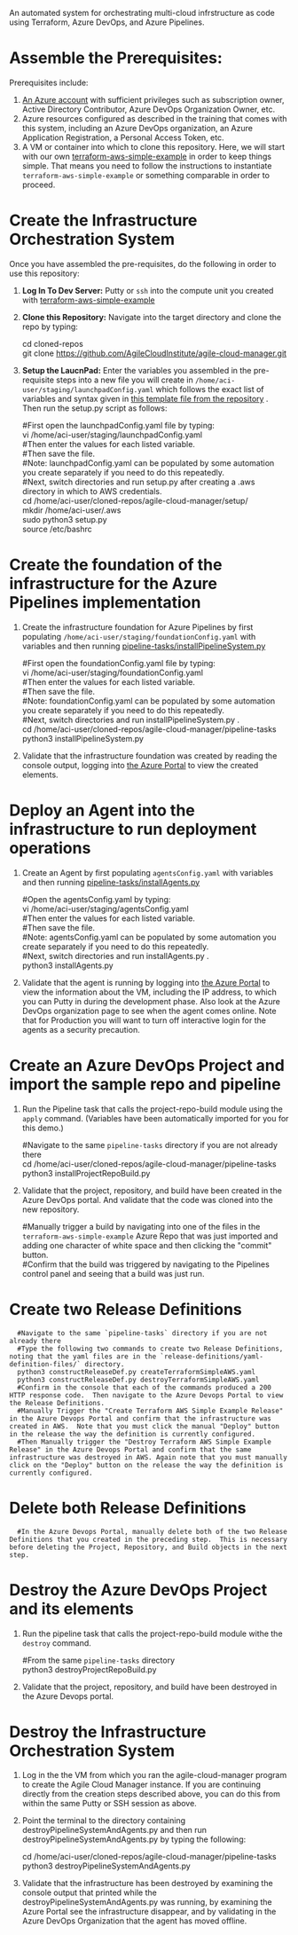An automated system for orchestrating multi-cloud infrstructure as code using Terraform, Azure DevOps, and Azure Pipelines.  
  
# Assemble the Prerequisites:  
  
Prerequisites include:  
  
1.  [An Azure account](https://portal.azure.com/) with sufficient privileges such as subscription owner, Active Directory Contributor, Azure DevOps Organization Owner, etc.  
2.  Azure resources configured as described in the training that comes with this system, including an Azure DevOps organization, an Azure Application Registration, a Personal Access Token, etc.  
3.  A VM or container into which to clone this repository.  Here, we will start with our own [terraform-aws-simple-example](https://github.com/AgileCloudInstitute/terraform-aws-simple-example) in order to keep things simple.  That means you need to follow the instructions to instantiate `terraform-aws-simple-example` or something comparable in order to proceed.  
  
# Create the Infrastructure Orchestration System  
  
Once you have assembled the pre-requisites, do the following in order to use this repository:  
    
1.  **Log In To Dev Server:**  Putty or `ssh` into the compute unit you created with [terraform-aws-simple-example](https://github.com/AgileCloudInstitute/terraform-aws-simple-example)    
    
2.  **Clone this Repository:**  Navigate into the target directory and clone the repo by typing:    
    
      cd cloned-repos    
      git clone https://github.com/AgileCloudInstitute/agile-cloud-manager.git    
    
3.  **Setup the LaucnPad:**  Enter the variables you assembled in the pre-requisite steps into a new file you will create in `/home/aci-user/staging/launchpadConfig.yaml` which follows the exact list of variables and syntax given in [this template file from the repository](https://github.com/AgileCloudInstitute/agile-cloud-manager/blob/master/move-to-directory-outside-app-path/enter-user-input-here-only.yaml) .  Then run the setup.py script as follows:        
      
      #First open the launchpadConfig.yaml file by typing:      
      vi /home/aci-user/staging/launchpadConfig.yaml       
      #Then enter the values for each listed variable.    
      #Then save the file.    
      #Note: launchpadConfig.yaml can be populated by some automation you create separately if you need to do this repeatedly.     
      #Next, switch directories and run setup.py after creating a .aws directory in which to AWS credentials.      
      cd /home/aci-user/cloned-repos/agile-cloud-manager/setup/      
      mkdir /home/aci-user/.aws        
      sudo python3 setup.py      
      source /etc/bashrc     
    
#  Create the foundation of the infrastructure for the Azure Pipelines implementation   
    
1.  Create the infrastructure foundation for Azure Pipelines by first populating `/home/aci-user/staging/foundationConfig.yaml` with variables and then running [pipeline-tasks/installPipelineSystem.py](https://github.com/AgileCloudInstitute/agile-cloud-manager/blob/master/pipeline-tasks/installPipelineSystem.py)   
      
      #First open the foundationConfig.yaml file by typing:      
      vi /home/aci-user/staging/foundationConfig.yaml       
      #Then enter the values for each listed variable.    
      #Then save the file.    
      #Note: foundationConfig.yaml can be populated by some automation you create separately if you need to do this repeatedly.     
      #Next, switch directories and run installPipelineSystem.py .      
      cd /home/aci-user/cloned-repos/agile-cloud-manager/pipeline-tasks     
      python3 installPipelineSystem.py     
      
2.  Validate that the infrastructure foundation was created by reading the console output, logging into [the Azure Portal](https://portal.azure.com/) to view the created elements.        
      
# Deploy an Agent into the infrastructure to run deployment operations      
      
1.  Create an Agent by first populating `agentsConfig.yaml` with variables and then running [pipeline-tasks/installAgents.py](https://github.com/AgileCloudInstitute/agile-cloud-manager/blob/master/pipeline-tasks/installAgents.py)          
      
      #Open the agentsConfig.yaml by typing:    
      vi /home/aci-user/staging/agentsConfig.yaml       
      #Then enter the values for each listed variable.    
      #Then save the file.    
      #Note: agentsConfig.yaml can be populated by some automation you create separately if you need to do this repeatedly.     
      #Next, switch directories and run installAgents.py .      
      python3 installAgents.py        
      
2.  Validate that the agent is running by logging into [the Azure Portal](https://portal.azure.com/) to view the information about the VM, including the IP address, to which you can Putty in during the development phase.  Also look at the Azure DevOps organization page to see when the agent comes online.  Note that for Production you will want to turn off interactive login for the agents as a security precaution.          
         
# Create an Azure DevOps Project and import the sample repo and pipeline     
    
1.  Run the Pipeline task that calls the project-repo-build module using the `apply` command.  (Variables have been automatically imported for you for this demo.)   
    
      #Navigate to the same `pipeline-tasks` directory if you are not already there    
      cd /home/aci-user/cloned-repos/agile-cloud-manager/pipeline-tasks      
      python3 installProjectRepoBuild.py     
    
2.  Validate that the project, repository, and build have been created in the Azure DevOps portal.  And validate that the code was cloned into the new repository.      
    
      #Manually trigger a build by navigating into one of the files in the `terraform-aws-simple-example` Azure Repo that was just imported and adding one character of white space and then clicking the "commit" button.  
      #Confirm that the build was triggered by navigating to the Pipelines control panel and seeing that a build was just run.  
        
# Create two Release Definitions
        
      #Navigate to the same `pipeline-tasks` directory if you are not already there        
      #Type the following two commands to create two Release Definitions, noting that the yaml files are in the `release-definitions/yaml-definition-files/` directory.        
      python3 constructReleaseDef.py createTerraformSimpleAWS.yaml       
      python3 constructReleaseDef.py destroyTerraformSimpleAWS.yaml       
      #Confirm in the console that each of the commands produced a 200 HTTP response code.  Then navigate to the Azure Devops Portal to view the Release Definitions.  
      #Manually Trigger the "Create Terraform AWS Simple Example Release" in the Azure Devops Portal and confirm that the infrastructure was created in AWS.  Note that you must click the manual "Deploy" button in the release the way the definition is currently configured.        
      #Then Manually trigger the "Destroy Terraform AWS Simple Example Release" in the Azure Devops Portal and confirm that the same infrastructure was destroyed in AWS. Again note that you must manually click on the "Deploy" button on the release the way the definition is currently configured.         
  
# Delete both Release Definitions  
  
      #In the Azure Devops Portal, manually delete both of the two Release Definitions that you created in the preceding step.  This is necessary before deleting the Project, Repository, and Build objects in the next step.        
        
# Destroy the Azure DevOps Project and its elements    
    
1.  Run the pipeline task that calls the project-repo-build module withe the `destroy` command.   
    
      #From the same `pipeline-tasks` directory      
      python3 destroyProjectRepoBuild.py     
    
2.  Validate that the project, repository, and build have been destroyed in the Azure Devops portal.        
    
# Destroy the Infrastructure Orchestration System    
    
1.  Log in the the VM from which you ran the agile-cloud-manager program to create the Agile Cloud Manager instance.  If you are continuing directly from the creation steps described above, you can do this from within the same Putty or SSH session as above.      
2.  Point the terminal to the directory containing destroyPipelineSystemAndAgents.py and then run destroyPipelineSystemAndAgents.py by typing the following:    
    
      cd /home/aci-user/cloned-repos/agile-cloud-manager/pipeline-tasks     
      python3 destroyPipelineSystemAndAgents.py      
    
3.  Validate that the infrastructure has been destroyed by examining the console output that printed while the destroyPipelineSystemAndAgents.py was running, by examining the Azure Portal see the infrastructure disappear, and by validating in the Azure DevOps Organization that the agent has moved offline.    
    
